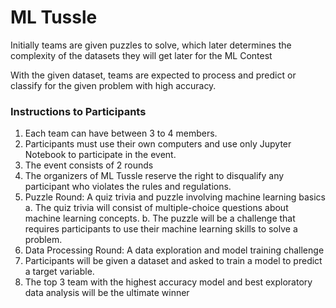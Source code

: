 # ML Tussle

Initially teams are given puzzles to solve, which later determines the complexity of the datasets they will get later for the ML Contest

With the given dataset, teams are expected to process and predict or classify for the given problem with high accuracy.

### Instructions to Participants

1. Each team can have between 3 to 4 members.
2. Participants must use their own computers and use only Jupyter Notebook to participate in the event.
3. The event consists of 2 rounds
4. The organizers of ML Tussle reserve the right to disqualify any participant who violates the rules and regulations.
5. Puzzle Round: A quiz trivia and puzzle involving machine learning basics a. The quiz trivia will consist of multiple-choice questions about machine learning concepts. b. The puzzle will be a challenge that requires participants to use their machine learning skills to solve a problem.
6. Data Processing Round: A data exploration and model training challenge
7. Participants will be given a dataset and asked to train a model to predict a target variable.
8. The top 3 team with the highest accuracy model and best exploratory data analysis will be the ultimate winner
